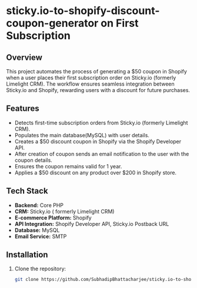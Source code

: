 # sticky.io-to-shopify-discount-coupon-generator on First Subscription

## Overview
This project automates the process of generating a $50 coupon in Shopify when a user places their first subscription order on Sticky.io (formerly Limelight CRM). 
The workflow ensures seamless integration between Sticky.io and Shopify, rewarding users with a discount for future purchases.

## Features
- Detects first-time subscription orders from Sticky.io (formerly Limelight CRM).
- Populates the main database(MySQL) with user details.
- Creates a $50 discount coupon in Shopify via the Shopify Developer API.
- After creation of coupon sends an email notification to the user with the coupon details.
- Ensures the coupon remains valid for 1 year.
- Applies a $50 discount on any product over $200 in Shopify store.

## Tech Stack
- **Backend:** Core PHP
- **CRM:** Sticky.io ( formerly Limelight CRM)
- **E-commerce Platform:** Shopify
- **API Integration:** Shopify Developer API, Sticky.io Postback URL
- **Database:** MySQL 
- **Email Service:** SMTP

## Installation
1. Clone the repository:  
   ```bash
   git clone https://github.com/SubhadipBhattacharjee/sticky.io-to-shopify-discount-coupon-generator.git
